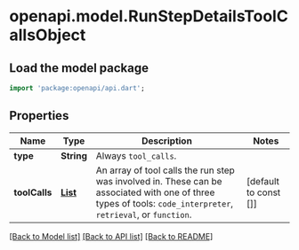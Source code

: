 # openapi.model.RunStepDetailsToolCallsObject

## Load the model package
```dart
import 'package:openapi/api.dart';
```

## Properties
Name | Type | Description | Notes
------------ | ------------- | ------------- | -------------
**type** | **String** | Always `tool_calls`. | 
**toolCalls** | [**List<RunStepDetailsToolCallsObjectToolCallsInner>**](RunStepDetailsToolCallsObjectToolCallsInner.md) | An array of tool calls the run step was involved in. These can be associated with one of three types of tools: `code_interpreter`, `retrieval`, or `function`.  | [default to const []]

[[Back to Model list]](../README.md#documentation-for-models) [[Back to API list]](../README.md#documentation-for-api-endpoints) [[Back to README]](../README.md)


